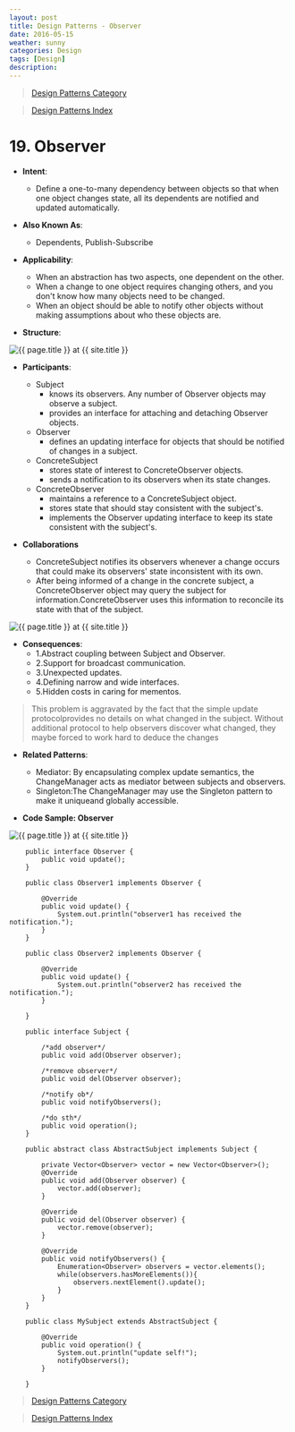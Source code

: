 ```yaml
---
layout: post
title: Design Patterns - Observer
date: 2016-05-15
weather: sunny
categories: Design 
tags: [Design]
description: 
---
```


> [Design Patterns Category](http://raysxysun.github.io/categories/#Design)

> [Design Patterns Index](http://raysxysun.github.io/design/2016/04/18/DesignPatterns/)

# 19. Observer

- **Intent**: 
	- Define a one-to-many dependency between objects so that when one object changes state, all its dependents are notified and updated automatically.

- **Also Known As**:
    - Dependents, Publish-Subscribe

- **Applicability**:
    - When an abstraction has two aspects, one dependent on the other.
    - When a change to one object requires changing others, and you don't know how many objects need to be changed.
    - When an object should be able to notify other objects without making assumptions about who these objects are.
- **Structure**:	

<img src="{{ site.url }}/assets/img/2016-04-18-DesignPatterns/Observer.png" alt="{{ page.title }} at {{ site.title }}">


- **Participants**:
	- Subject
	   - knows its observers. Any number of Observer objects may observe a subject.
       - provides an interface for attaching and detaching Observer objects.
    - Observer
        - defines an updating interface for objects that should be notified of changes in a subject.
    - ConcreteSubject
        - stores state of interest to ConcreteObserver objects.
        - sends a notification to its observers when its state changes.
    - ConcreteObserver
        - maintains a reference to a ConcreteSubject object.
        - stores state that should stay consistent with the subject's.
        - implements the Observer updating interface to keep its state consistent with the subject's.

- **Collaborations**
    - ConcreteSubject notifies its observers whenever a change occurs that could make its observers' state inconsistent with its own.
    - After being informed of a change in the concrete subject, a ConcreteObserver object may query the subject for information.ConcreteObserver uses this information to reconcile its state with that of the subject.

<img src="{{ site.url }}/assets/img/2016-04-18-DesignPatterns/Observer2.png" alt="{{ page.title }} at {{ site.title }}">


   

- **Consequences**:
	- 1.Abstract coupling between Subject and Observer.
	- 2.Support for broadcast communication.
	- 3.Unexpected updates.
	- 4.Defining narrow and wide interfaces.
	- 5.Hidden costs in caring for mementos.

> This problem is aggravated by the fact that the simple update protocolprovides no details on what changed in the subject. Without additional protocol to help observers discover what changed, they maybe forced to work hard to deduce the changes

- **Related Patterns**:
	- Mediator: By encapsulating complex update semantics, the ChangeManager acts as mediator between subjects and observers.
	- Singleton:The ChangeManager may use the Singleton pattern to make it uniqueand globally accessible.

- **Code Sample: Observer**

<img src="{{ site.url }}/assets/img/2016-04-18-DesignPatterns/ObserverSample.png" alt="{{ page.title }} at {{ site.title }}">	

        public interface Observer {  
            public void update();  
        }

        public class Observer1 implements Observer {  
          
            @Override  
            public void update() {  
                System.out.println("observer1 has received the notification.");  
            }  
        }  

        public class Observer2 implements Observer {  
          
            @Override  
            public void update() {  
                System.out.println("observer2 has received the notification.");  
            }  
          
        }    

        public interface Subject {  
              
            /*add observer*/  
            public void add(Observer observer);  
              
            /*remove observer*/  
            public void del(Observer observer);  
              
            /*notify ob*/  
            public void notifyObservers();  
              
            /*do sth*/  
            public void operation();  
        }  

        public abstract class AbstractSubject implements Subject {  
          
            private Vector<Observer> vector = new Vector<Observer>();  
            @Override  
            public void add(Observer observer) {  
                vector.add(observer);  
            }  
          
            @Override  
            public void del(Observer observer) {  
                vector.remove(observer);  
            }  
          
            @Override  
            public void notifyObservers() {  
                Enumeration<Observer> observers = vector.elements();  
                while(observers.hasMoreElements()){  
                    observers.nextElement().update();  
                }  
            }  
        }  

        public class MySubject extends AbstractSubject {  
          
            @Override  
            public void operation() {  
                System.out.println("update self!");  
                notifyObservers();  
            }  
          
        } 


> [Design Patterns Category](http://raysxysun.github.io/categories/#Design)

> [Design Patterns Index](http://raysxysun.github.io/design/2016/04/18/DesignPatterns/)
